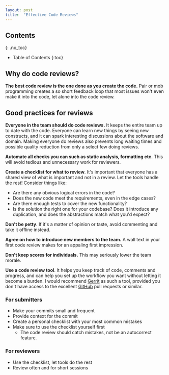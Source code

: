 ```yaml
---
layout: post
title:  "Effective Code Reviews"
---
```


## Contents
{: .no_toc}

* Table of Contents
{:toc}

## Why do code reviews?

__The best code review is the one done as you create the code.__ Pair or mob programming creates a so short feedback loop that most issues won't even make it into the code, let alone into the code review.

## Good practices for reviews

__Everyone in the team should do code reviews.__ It keeps the entire team up to date with the code. Everyone can learn new things by seeing new constructs, and it can spark interesting discussions about the software and domain. Making everyone do reviews also prevents long waiting times and possible quality reduction from only a select few doing reviews.

__Automate all checks you can such as static analysis, formatting etc.__ This will avoid tedious and unnecessary work for reviewers.

__Create a checklist for what to review__. It's important that everyone has a shared view of what is important and not in a review. Let the tools handle the rest! Consider things like:

* Are there any obvious logical errors in the code?
* Does the new code meet the requirements, even in the edge cases?
* Are there enough tests to cover the new functionality?
* Is the solution the right one for your codebase? Does it introduce any duplication, and does the abstractions match what you'd expect?

__Don't be petty__. If it's a matter of opinion or taste, avoid commenting and take it offline instead.

__Agree on how to introduce new members to the team.__ A wall text in your first code review makes for an appaling first impression.

__Don't keep scores for individuals.__ This may seriously lower the team morale.

__Use a code review tool__. It helps you keep track of code, comments and progress, and can help you set up the workflow you want without letting it become a burden. I would recommend [Gerrit](https://www.gerritcodereview.com) as such a tool, provided you don't have access to the excellent [GitHub](github.com/) pull requests or similar.

### For submitters

* Make your commits small and frequent
* Provide context for the commit
* Create a personal checklist with your most common mistakes
* Make sure to use the checklist yourself first
	* The code review should catch mistakes, not be an autocorrect feature.

### For reviewers

* Use the checklist, let tools do the rest
* Review often and for short sessions
